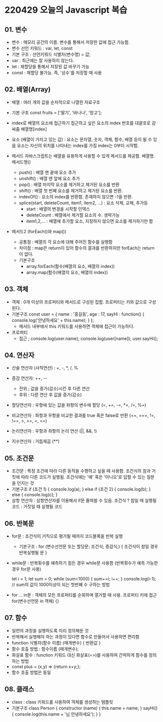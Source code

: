 # 220429 오늘의 Javascript 복습

## 01. 변수 
- 변수 : 메모리 공간의 이름. 변수를 통해서 저장한 값에 접근 가능함.
- 변수 선언 키워드 : var, let, const
- 기본 구조 : 선언키워드 식별자(변수명) = 값;
- var : 최근에는 잘 사용하지 않는다.
- let : 재할당을 통해서 저장된 값 바꾸기 가능
- const : 재할당 불가능. 즉, '상수'를 저장할 때 사용

## 02. 배열(Array)
- 배열 : 여러 개의 값을 순차적으로 나열한 자료구조
- 기본 구조
	const fruits = ['딸기', '바나나', '망고'];
- index로 배열의 요소에 접근하기
	접근하고 싶은 요소의 index 번호를 대괄호로 감싸줌
	배열명[index]
- 요소 (배열이 가지고 있는 값)
	: 요소는 문자열, 숫자, 객체, 함수, 배열 등이 될 수 있음
	요소는 자신의 위치를 나타내는 index를 가짐
	index는 0부터 시작함.
- 메서드 
	자바스크립트는 배열을 유용하게 사용할 수 있게 메서드를 제공함.
	배열명.메서드명()
	- push() : 배열 맨 끝에 요소 추가
	- unshift() : 배열 맨 앞에 요소 추가
	- pop() : 배열 마지막 요소를 제거하고 제거된 요소를 반환
	- shift() : 배열 첫 번째 요소를 제거하고 제거된 요소를 반환.
	- indexOf() : 요소의 index를 반환함. 존재하지 않으면 -1을 반환.
	- splice(start, deleteCount, item1, item2, ...) : 요소 삭제, 교체, 추가등
		- start : 배열의 변경을 시작할 인덱스
		- deleteCount : 배열에서 제거할 요소의 수. 생략가능
		- item1,2,... : 배열에 추가할 요소, 지정하지 않으면 요소를 제거하기만 함

- 메서드2 (forEach()와 map())
	- 공통점 : 배열의 각 요소에 대해 주어진 함수를 실행함
	- 차이점 : map은 return이 있어 함수의 결과를 반환하지만 forEach는 return이 없다.
	- 기본구조
		- array.forEach(함수(배열의 요소, 배열의 index))
		- array.map(함수(배열의 요소, 배열의 index))

## 03. 객체 
- 객체 : 0개 이상의 프로퍼티와 메서드로 구성된 집합. 프로퍼티는 키와 값으로 구성된다.
- 기본구조 
	const user = {
		name : '홍길동',
		age : 17,
		sayHi : function() {
			console.log('안녕하세요' + this.name);
		}
	};
	- 메서드 내부에서 this 키워드를 사용하면 객체에 접근이 가능하다.
- 프로퍼티 
	- 접근 ; console.log(user.name);
		console.log(user[name]);
		user.sayHi();

## 04. 연산자
- 산술 연산자 (사칙연산) : +, -, *, /, %
- 증감 연산자: ++, --
	- 전위 ; 값을 증가(감소)시킨 후 다른 연산
	- 후위 : 다른 연산 후 값을 증가(감소)

- 할당연산자 : 우항에 있는 값을 좌항의 변수에 할당 (=, +=, -=, *=, /=, %=)
- 비교연산자 : 좌항과 우항을 비교한 결과를 true 혹은 false로 반환 (==, ===, !=, !==, >, >=, <, <=)
- 논리연산자 : 우항과 좌항의 논리 연산 (||, &&, !)
- 지수연산자 : 거듭제곱 (**)

## 05. 조건문
- 조건문 : 특정 조건에 따라 다른 동작을 수행하고 싶을 때 사용함. 조건식의 참과 거짓에 따라 다른 코드가 실행됨. 조건식에는 '예' 혹은 '아니오'로 답할 수 있는 질문을 던지는 것
- 기본구조 
	if (조건 1) {
		console.log(a);
	} else if (조건 2) {
		console.log(b);
	} else {
		console.log(c);
	}
- 삼항 연산자 : 삼항연산자를 이용해서 if문 줄여쓸 수 있음.
	조건식 ? 참일 때 실행될 코드 : 거짓일 때 실행될 코드

## 06. 반복문
- for문 : 조건식이 거직으로 평가될 때까지 코드블록을 반복 실행
	- 기본구조 : for (변수선언문 또는 할당문; 조건식; 증감식;) {
			조건식이 참일 경우 반복실행될 문
		 }
- while문 : 반복횟수를 예측하기 힘든 경우 while문 사용함 (반복횟수가 예측 가능한 경우 for문 사용)

	let i = 1; 
	let sum = 0;
	while (sum<1000) {
		sum+=i;
		i++;
	}
	console.log(i-1); // sum의 값이 1000이상이 되는 첫번째 수 구하는 방법
- for ... in문 : 객체의 모든 프로퍼티를 순회하며 열거할 때 사용. 프로퍼티 키에 접근
	for(변수선언문 in 객체) {}

## 07. 함수
- 일련의 과정을 실행하도록 미리 정의해둔 것
- 반복해서 실행해야 하는 과정이 있다면 함수로 만들어서 사용하면 편리함
- function 식별자(함수 이름) (매개변수) {
	반환값
}
- 함수 호출 방법 : 함수이름 (매개변수);
- 화살표 함수 : function 키워드 대신 화살표(=>)를 사용하여 간략하게 함수를 정의하는 방법
- const plus = (x,y) => {return x+y;};
- 함수 호출 방법은 동일

## 08. 클래스
- class : class 키워드를 사용하여 객체를 생성하는 템플릿
- 기본구조
	class Person {
		constructor (name) {
			this.name = name;
		}
		sayHi() {
			console.log(this.name + '님 안녕하세요');
		}
	}


